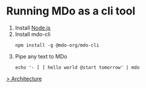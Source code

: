 # Running MDo as a cli tool

1. Install [Node.js](https://nodejs.org)
2. Install mdo-cli
   ```
   npm install -g @mdo-org/mdo-cli
   ```
3. Pipe any text to MDo
   ```
   echo '- [ ] hello world @start tomorrow' | mdo
   ```

[> Architecture](/architecture/)

